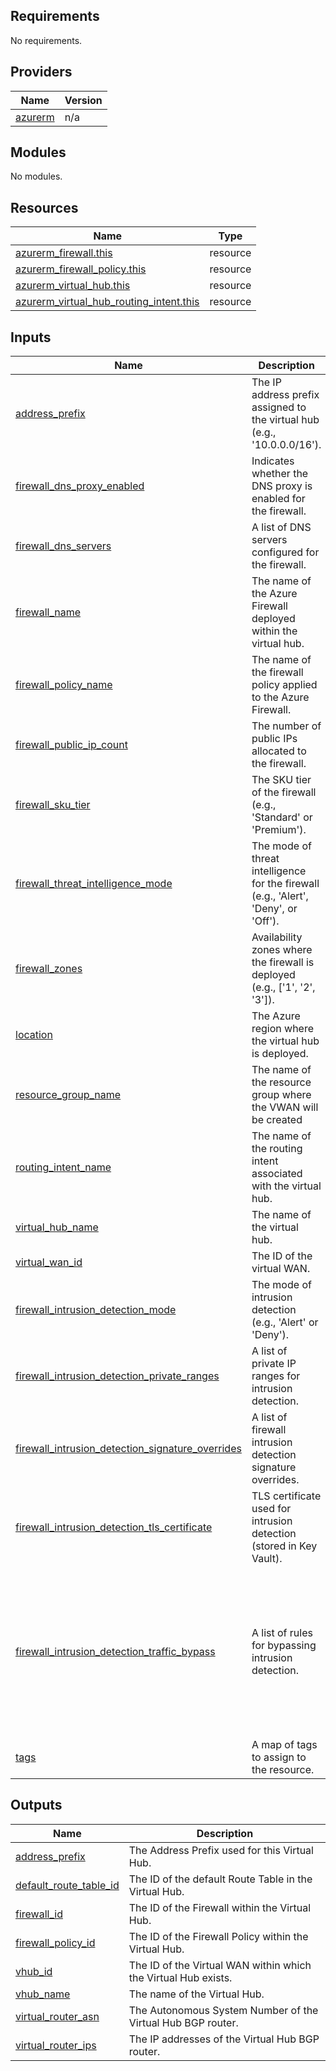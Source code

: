 <!-- BEGIN_TF_DOCS -->
## Requirements

No requirements.

## Providers

| Name | Version |
|------|---------|
| <a name="provider_azurerm"></a> [azurerm](#provider\_azurerm) | n/a |

## Modules

No modules.

## Resources

| Name | Type |
|------|------|
| [azurerm_firewall.this](https://registry.terraform.io/providers/hashicorp/azurerm/latest/docs/resources/firewall) | resource |
| [azurerm_firewall_policy.this](https://registry.terraform.io/providers/hashicorp/azurerm/latest/docs/resources/firewall_policy) | resource |
| [azurerm_virtual_hub.this](https://registry.terraform.io/providers/hashicorp/azurerm/latest/docs/resources/virtual_hub) | resource |
| [azurerm_virtual_hub_routing_intent.this](https://registry.terraform.io/providers/hashicorp/azurerm/latest/docs/resources/virtual_hub_routing_intent) | resource |

## Inputs

| Name | Description | Type | Default | Required |
|------|-------------|------|---------|:--------:|
| <a name="input_address_prefix"></a> [address\_prefix](#input\_address\_prefix) | The IP address prefix assigned to the virtual hub (e.g., '10.0.0.0/16'). | `string` | n/a | yes |
| <a name="input_firewall_dns_proxy_enabled"></a> [firewall\_dns\_proxy\_enabled](#input\_firewall\_dns\_proxy\_enabled) | Indicates whether the DNS proxy is enabled for the firewall. | `bool` | n/a | yes |
| <a name="input_firewall_dns_servers"></a> [firewall\_dns\_servers](#input\_firewall\_dns\_servers) | A list of DNS servers configured for the firewall. | `list(string)` | n/a | yes |
| <a name="input_firewall_name"></a> [firewall\_name](#input\_firewall\_name) | The name of the Azure Firewall deployed within the virtual hub. | `string` | n/a | yes |
| <a name="input_firewall_policy_name"></a> [firewall\_policy\_name](#input\_firewall\_policy\_name) | The name of the firewall policy applied to the Azure Firewall. | `string` | n/a | yes |
| <a name="input_firewall_public_ip_count"></a> [firewall\_public\_ip\_count](#input\_firewall\_public\_ip\_count) | The number of public IPs allocated to the firewall. | `number` | n/a | yes |
| <a name="input_firewall_sku_tier"></a> [firewall\_sku\_tier](#input\_firewall\_sku\_tier) | The SKU tier of the firewall (e.g., 'Standard' or 'Premium'). | `string` | n/a | yes |
| <a name="input_firewall_threat_intelligence_mode"></a> [firewall\_threat\_intelligence\_mode](#input\_firewall\_threat\_intelligence\_mode) | The mode of threat intelligence for the firewall (e.g., 'Alert', 'Deny', or 'Off'). | `string` | n/a | yes |
| <a name="input_firewall_zones"></a> [firewall\_zones](#input\_firewall\_zones) | Availability zones where the firewall is deployed (e.g., ['1', '2', '3']). | `set(string)` | n/a | yes |
| <a name="input_location"></a> [location](#input\_location) | The Azure region where the virtual hub is deployed. | `string` | n/a | yes |
| <a name="input_resource_group_name"></a> [resource\_group\_name](#input\_resource\_group\_name) | The name of the resource group where the VWAN will be created | `string` | n/a | yes |
| <a name="input_routing_intent_name"></a> [routing\_intent\_name](#input\_routing\_intent\_name) | The name of the routing intent associated with the virtual hub. | `string` | n/a | yes |
| <a name="input_virtual_hub_name"></a> [virtual\_hub\_name](#input\_virtual\_hub\_name) | The name of the virtual hub. | `string` | n/a | yes |
| <a name="input_virtual_wan_id"></a> [virtual\_wan\_id](#input\_virtual\_wan\_id) | The ID of the virtual WAN. | `string` | n/a | yes |
| <a name="input_firewall_intrusion_detection_mode"></a> [firewall\_intrusion\_detection\_mode](#input\_firewall\_intrusion\_detection\_mode) | The mode of intrusion detection (e.g., 'Alert' or 'Deny'). | `string` | `"Alert"` | no |
| <a name="input_firewall_intrusion_detection_private_ranges"></a> [firewall\_intrusion\_detection\_private\_ranges](#input\_firewall\_intrusion\_detection\_private\_ranges) | A list of private IP ranges for intrusion detection. | `list(string)` | `[]` | no |
| <a name="input_firewall_intrusion_detection_signature_overrides"></a> [firewall\_intrusion\_detection\_signature\_overrides](#input\_firewall\_intrusion\_detection\_signature\_overrides) | A list of firewall intrusion detection signature overrides. | <pre>list(object({<br/>    id    = string<br/>    state = string<br/>  }))</pre> | `[]` | no |
| <a name="input_firewall_intrusion_detection_tls_certificate"></a> [firewall\_intrusion\_detection\_tls\_certificate](#input\_firewall\_intrusion\_detection\_tls\_certificate) | TLS certificate used for intrusion detection (stored in Key Vault). | <pre>object({<br/>    key_vault_secret_id = string<br/>    name                = string<br/>  })</pre> | `null` | no |
| <a name="input_firewall_intrusion_detection_traffic_bypass"></a> [firewall\_intrusion\_detection\_traffic\_bypass](#input\_firewall\_intrusion\_detection\_traffic\_bypass) | A list of rules for bypassing intrusion detection. | <pre>list(object({<br/>    name                  = string<br/>    protocol              = string<br/>    description           = optional(string)<br/>    source_addresses      = optional(list(string), [])<br/>    source_ip_groups      = optional(list(string), [])<br/>    destination_addresses = optional(list(string), [])<br/>    destination_ports     = optional(list(string), [])<br/>    destination_ip_groups = optional(list(string), [])<br/>  }))</pre> | `[]` | no |
| <a name="input_tags"></a> [tags](#input\_tags) | A map of tags to assign to the resource. | `map(string)` | `{}` | no |

## Outputs

| Name | Description |
|------|-------------|
| <a name="output_address_prefix"></a> [address\_prefix](#output\_address\_prefix) | The Address Prefix used for this Virtual Hub. |
| <a name="output_default_route_table_id"></a> [default\_route\_table\_id](#output\_default\_route\_table\_id) | The ID of the default Route Table in the Virtual Hub. |
| <a name="output_firewall_id"></a> [firewall\_id](#output\_firewall\_id) | The ID of the Firewall within the Virtual Hub. |
| <a name="output_firewall_policy_id"></a> [firewall\_policy\_id](#output\_firewall\_policy\_id) | The ID of the Firewall Policy within the Virtual Hub. |
| <a name="output_vhub_id"></a> [vhub\_id](#output\_vhub\_id) | The ID of the Virtual WAN within which the Virtual Hub exists. |
| <a name="output_vhub_name"></a> [vhub\_name](#output\_vhub\_name) | The name of the Virtual Hub. |
| <a name="output_virtual_router_asn"></a> [virtual\_router\_asn](#output\_virtual\_router\_asn) | The Autonomous System Number of the Virtual Hub BGP router. |
| <a name="output_virtual_router_ips"></a> [virtual\_router\_ips](#output\_virtual\_router\_ips) | The IP addresses of the Virtual Hub BGP router. |
<!-- END_TF_DOCS -->